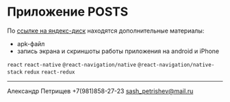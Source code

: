 # Приложение POSTS

По [ссылке на яндекс-диск](https://disk.yandex.com/d/v1gFEzw6Id9SxQ) находятся дополнительные материалы:

- apk-файл
- запись экрана и скриншоты работы приложения на android и iPhone

`react`
`react-native`
`@react-navigation/native`
`@react-navigation/native-stack`
`redux`
`react-redux`

---

Александр Петрищев
+7(981)858-27-23
sash_petrishev@mail.ru
